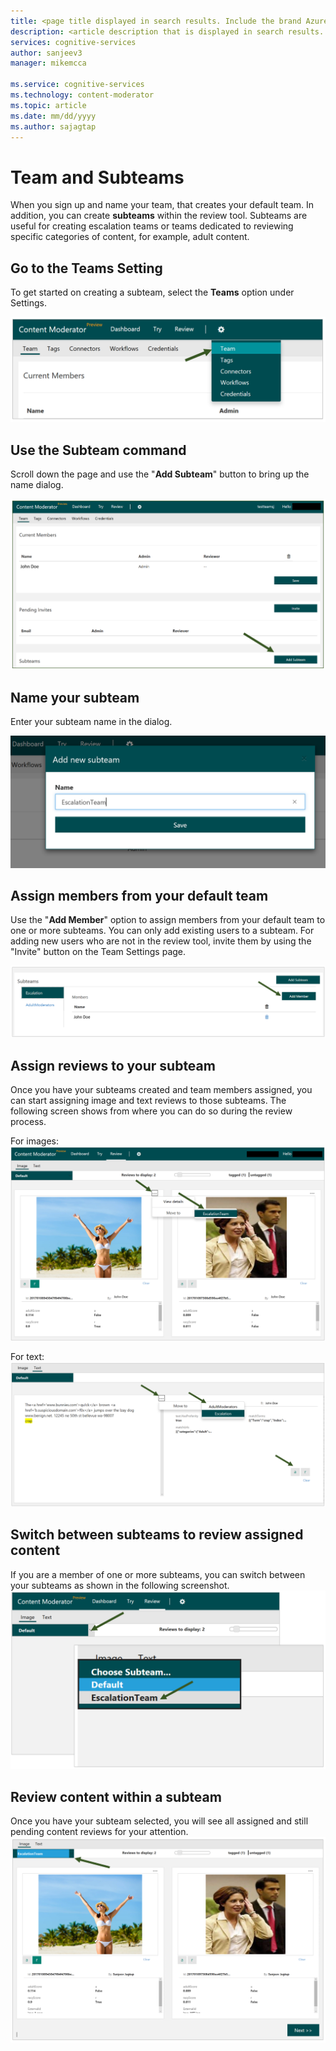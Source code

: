 ```yaml
---
title: <page title displayed in search results. Include the brand Azure. Up to 60 characters> | Microsoft Docs
description: <article description that is displayed in search results. 115 - 145 characters.>
services: cognitive-services
author: sanjeev3
manager: mikemcca

ms.service: cognitive-services
ms.technology: content-moderator
ms.topic: article
ms.date: mm/dd/yyyy
ms.author: sajagtap
---
```


# Team and Subteams #

When you sign up and name your team, that creates your default team. In addition, you can create **subteams** within the review tool. Subteams are useful for creating escalation teams or teams dedicated to reviewing specific categories of content, for example, adult content.

## Go to the Teams Setting ##

To get started on creating a subteam, select the **Teams** option under Settings.

![Team Settings](images/0-Teams-1.PNG)

## Use the Subteam command ##

Scroll down the page and use the "**Add Subteam**" button to bring up the name dialog.

![Add Subteam](images/1-Teams-1.PNG)

## Name your subteam ##

Enter your subteam name in the dialog. 

![Subteam Name](images/1-Teams-2.PNG)

## Assign members from your default team ##

Use the "**Add Member**" option to assign members from your default team to one or more subteams. You can only add existing users to a subteam. For adding new users who are not in the review tool, invite them by using the "Invite" button on the Team Settings page.

![Assign subteam members](images/1-Teams-3.PNG)

## Assign reviews to your subteam ##

Once you have your subteams created and team members assigned, you can start assigning image and text reviews to those subteams. The following screen shows from where you can do so during the review process.

For images:
![Assign image review to subteam](images/3-Review-Image-Subteam-1.PNG)

For text:
![Assign text review to subteam](images/3-Review-Text-3-Escalate-2.PNG)

## Switch between subteams to review assigned content ##

If you are a member of one or more subteams, you can switch between your subteams as shown in the following screenshot.
![Switch between subteams](images/3-Review-Image-Subteam-2.PNG)

## Review content within a subteam ##

Once you have your subteam selected, you will see all assigned and still pending content reviews for your attention.
![Switch between subteams](images/3-Review-Image-Subteam-3.PNG)
